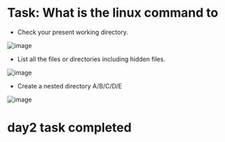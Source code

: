 # Task: What is the linux command to

- Check your present working directory.

![image](https://user-images.githubusercontent.com/117350787/226910023-d75282af-d09c-44b3-bf46-abb7ba3851c8.png)

- List all the files or directories including hidden files.

![image](https://user-images.githubusercontent.com/117350787/226910321-6bdf6d7c-58ce-4da2-83af-bfe6c7c183a0.png)

- Create a nested directory A/B/C/D/E

![image](https://user-images.githubusercontent.com/117350787/226910720-7985738b-61ae-401f-b29d-860e82cde294.png)

# day2 task completed



